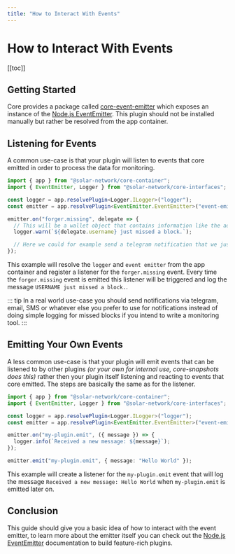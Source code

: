 ```yaml
---
title: "How to Interact With Events"
---
```


# How to Interact With Events

[[toc]]

## Getting Started

Core provides a package called [core-event-emitter](https://github.com/solar-network/solar-core/tree/develop/packages/core-event-emitter/src) which exposes an instance of the [Node.js EventEmitter](https://nodejs.org/api/events.html). This plugin should not be installed manually but rather be resolved from the app container.

## Listening for Events

A common use-case is that your plugin will listen to events that core emitted in order to process the data for monitoring.

```ts
import { app } from "@solar-network/core-container";
import { EventEmitter, Logger } from "@solar-network/core-interfaces";

const logger = app.resolvePlugin<Logger.ILogger>("logger");
const emitter = app.resolvePlugin<EventEmitter.EventEmitter>("event-emitter");

emitter.on("forger.missing", delegate => {
  // This will be a wallet object that contains information like the address, username, public key, votes, etc.
  logger.warn(`${delegate.username} just missed a block.`);

  // Here we could for example send a telegram notification that we just missed a block
});
```

This example will resolve the `logger` and `event emitter` from the app container and register a listener for the `forger.missing` event. Every time the `forger.missing` event is emitted this listener will be triggered and log the message `USERNAME just missed a block.`.

::: tip
In a real world use-case you should send notifications via telegram, email, SMS or whatever else you prefer to use for notifications instead of doing simple logging for missed blocks if you intend to write a monitoring tool.
:::

## Emitting Your Own Events

A less common use-case is that your plugin will emit events that can be listened to by other plugins _(or your own for internal use, core-snapshots does this)_ rather then your plugin itself listening and reacting to events that core emitted. The steps are basically the same as for the listener.

```ts
import { app } from "@solar-network/core-container";
import { EventEmitter, Logger } from "@solar-network/core-interfaces";

const logger = app.resolvePlugin<Logger.ILogger>("logger");
const emitter = app.resolvePlugin<EventEmitter.EventEmitter>("event-emitter");

emitter.on("my-plugin.emit", ({ message }) => {
  logger.info(`Received a new message: ${message}`);
});

emitter.emit("my-plugin.emit", { message: "Hello World" });
```

This example will create a listener for the `my-plugin.emit` event that will log the message `Received a new message: Hello World` when `my-plugin.emit` is emitted later on.

## Conclusion

This guide should give you a basic idea of how to interact with the event emitter, to learn more about the emitter itself you can check out the [Node.js EventEmitter](https://nodejs.org/api/events.html) documentation to build feature-rich plugins.

